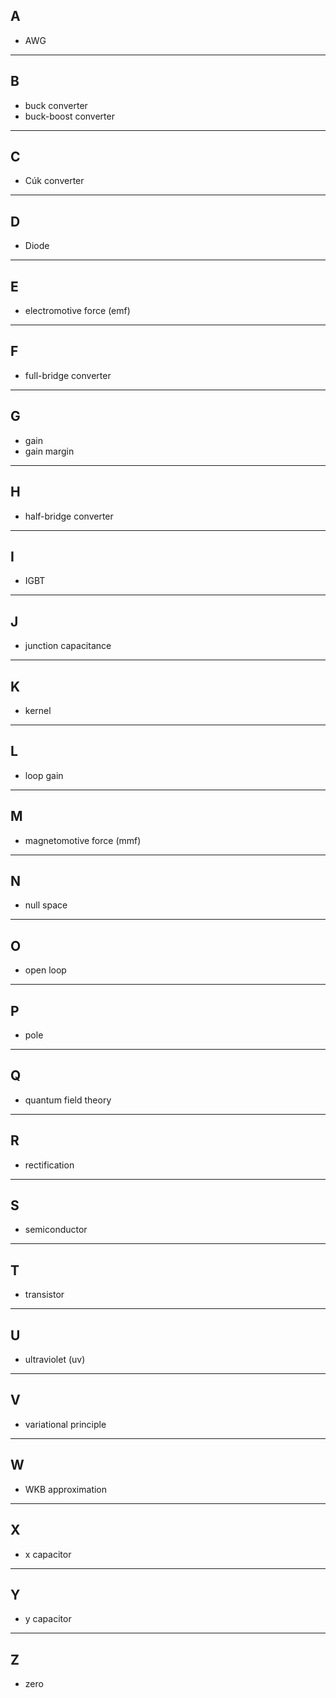 ## A
- AWG
---
## B
- buck converter
- buck-boost converter
---
## C
- Cúk converter
---
## D
- Diode
---
## E
- electromotive force (emf)
---
## F
- full-bridge converter
---
## G
- gain
- gain margin
---
## H
- half-bridge converter
---
## I
- IGBT
---
## J
- junction capacitance
---
## K
- kernel
---
## L
- loop gain
---
## M
- magnetomotive force (mmf)
---
## N
- null space
---
## O
- open loop
---
## P
- pole
---
## Q
- quantum field theory
---
## R
- rectification
---
## S
- semiconductor
---
## T
- transistor
---
## U
- ultraviolet (uv)
---
## V
- variational principle
---
## W
- WKB approximation
---
## X
- x capacitor
---
## Y
- y capacitor
---
## Z
- zero
